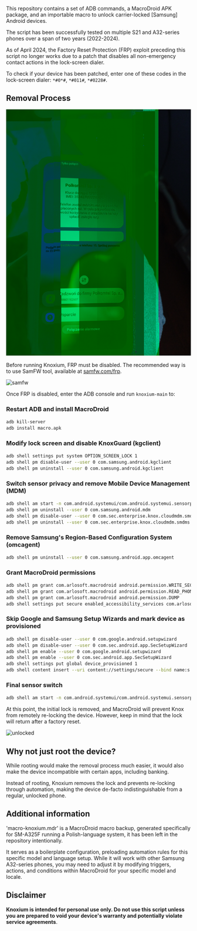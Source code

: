 This repository contains a set of ADB commands, a MacroDroid APK package, and an
importable macro to unlock carrier-locked [Samsung] Android devices.  

The script has been successfully tested on multiple S21 and A32-series phones over a span of two years (2022-2024).

As of April 2024, the Factory Reset Protection (FRP) exploit preceding this script no longer works due to a patch that disables all non-emergency contact actions in the lock-screen dialer.

To check if your device has been patched, enter one of these codes in the lock-screen dialer: `*#0*#`, `*#011#`, `*#0228#`.

## Removal Process

![locked](locked.jpg)

Before running Knoxium, FRP must be disabled. The recommended way is to use SamFW tool, available at [samfw.com/frp](https://samfw.com/frp).

![samfw](samfw.jpg) 

Once FRP is disabled, enter the ADB console and run `knoxium-main` to:

### Restart ADB and install MacroDroid  
```sh
adb kill-server
adb install macro.apk
```  

### Modify lock screen and disable KnoxGuard (kgclient)
```sh
adb shell settings put system OPTION_SCREEN_LOCK 1
adb shell pm disable-user --user 0 com.samsung.android.kgclient
adb shell pm uninstall --user 0 com.samsung.android.kgclient
```  

### Switch sensor privacy and remove Mobile Device Management (MDM)
```sh
adb shell am start -n com.android.systemui/com.android.systemui.sensorprivacy.television.TvUnblockSensorActivity
adb shell pm uninstall --user 0 com.samsung.android.mdm
adb shell pm disable-user --user 0 com.sec.enterprise.knox.cloudmdm.smdms
adb shell pm uninstall --user 0 com.sec.enterprise.knox.cloudmdm.smdms
```  

### Remove Samsung's Region-Based Configuration System (omcagent)  
```sh
adb shell pm uninstall --user 0 com.samsung.android.app.omcagent
```  

### Grant MacroDroid permissions  
```sh
adb shell pm grant com.arlosoft.macrodroid android.permission.WRITE_SECURE_SETTINGS
adb shell pm grant com.arlosoft.macrodroid android.permission.READ_PHONE_STATE
adb shell pm grant com.arlosoft.macrodroid android.permission.DUMP
adb shell settings put secure enabled_accessibility_services com.arlosoft.macrodroid/com.arlosoft.macrodroid.triggers.services.MacroDroidAccessibilityServiceJellyBean
```  

### Skip Google and Samsung Setup Wizards and mark device as provisioned  
```sh
adb shell pm disable-user --user 0 com.google.android.setupwizard
adb shell pm disable-user --user 0 com.sec.android.app.SecSetupWizard
adb shell pm enable --user 0 com.google.android.setupwizard
adb shell pm enable --user 0 com.sec.android.app.SecSetupWizard
adb shell settings put global device_provisioned 1
adb shell content insert --uri content://settings/secure --bind name:s:user_setup_complete --bind value:s:1
```  

### Final sensor switch
```sh
adb shell am start -n com.android.systemui/com.android.systemui.sensorprivacy.television.TvUnblockSensorActivity
```  

At this point, the initial lock is removed, and MacroDroid will prevent Knox from remotely re-locking the device. However, keep in mind that the lock will return after a factory reset.

![unlocked](unlocked.jpg)

## Why not just root the device?  

While rooting would make the removal process much easier, it would also make the device incompatible with certain apps, including banking. 

Instead of rooting, Knoxium removes the lock and prevents re-locking through automation, making the device de-facto indistinguishable from a regular, unlocked phone.

## Additional information

'macro-knoxium.mdr' is a MacroDroid macro backup, generated specifically for SM-A325F running a Polish-language system, it has been left in the repository intentionally.

It serves as a boilerplate configuration, preloading automation rules for this specific model and language setup. While it will work with other Samsung A32-series phones, you may need to adjust it by modifying triggers, actions, and conditions within MacroDroid for your specific model and locale. 

## Disclaimer  

**Knoxium is intended for personal use only. Do not use this script
unless you are prepared to void your device's warranty and potentially violate service agreements**.
